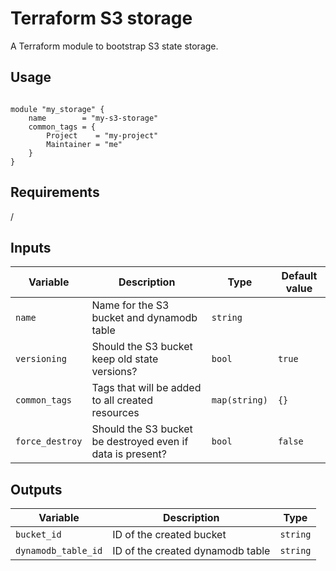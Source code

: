 # Terraform S3 storage

A Terraform module to bootstrap S3 state storage.

## Usage

```hcl

module "my_storage" {
    name        = "my-s3-storage"
    common_tags = {
        Project    = "my-project"
        Maintainer = "me"
    }
}

```

## Requirements

/

## Inputs

| Variable | Description | Type | Default value |
|----------|-------------|------|---------------|
| `name` | Name for the S3 bucket and dynamodb table | `string` | |
| `versioning` | Should the S3 bucket keep old state versions? | `bool` | `true` |
| `common_tags` | Tags that will be added to all created resources | `map(string)`  | `{}` |
| `force_destroy` | Should the S3 bucket be destroyed even if data is present? | `bool` | `false` |

## Outputs

| Variable | Description | Type |
|----------|-------------|------|
| `bucket_id` | ID of the created bucket | `string` |
| `dynamodb_table_id` | ID of the created dynamodb table | `string` |
